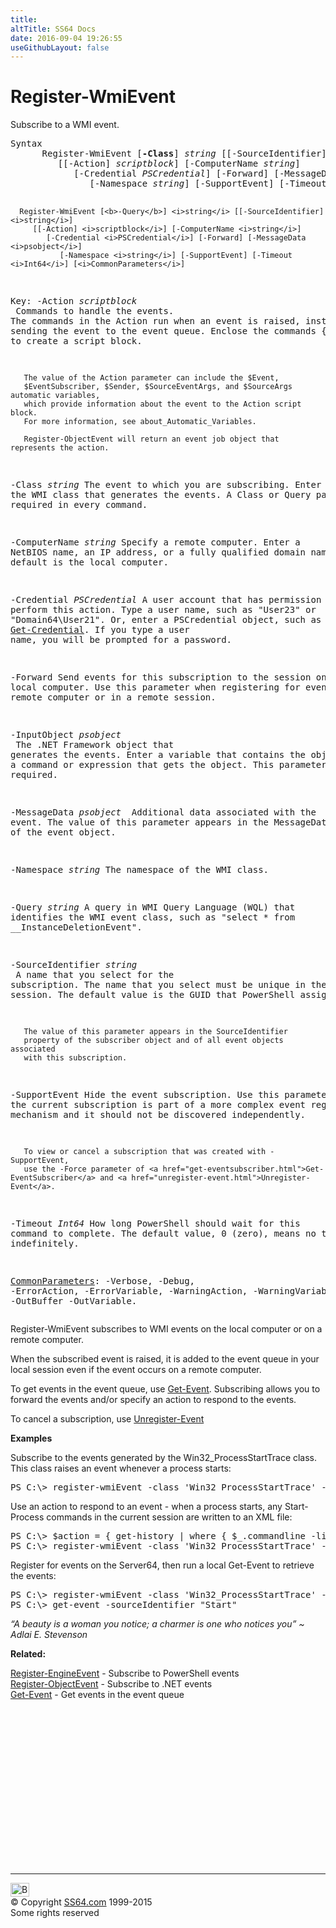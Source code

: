 ```yaml
---
title:
altTitle: SS64 Docs
date: 2016-09-04 19:26:55
useGithubLayout: false
---
```

<!-- #BeginLibraryItem "/Library/head_ps.lbi" --><!-- #EndLibraryItem --><h1>Register-WmiEvent</h1> 
<p> Subscribe  to a WMI event.</p>
<pre>Syntax
      Register-WmiEvent [<b>-Class</b>] <i>string</i> [[-SourceIdentifier] <i>string</i>]
         [[-Action] <i>scriptblock</i>] [-ComputerName <i>string</i>]
            [-Credential <i>PSCredential</i>] [-Forward] [-MessageData <i>psobject</i>]
               [-Namespace <i>string</i>] [-SupportEvent] [-Timeout <i>Int64</i>] [<i>CommonParameters</i>]

      Register-WmiEvent [<b>-Query</b>] <i>string</i> [[-SourceIdentifier] <i>string</i>]
         [[-Action] <i>scriptblock</i>] [-ComputerName <i>string</i>]
            [-Credential <i>PSCredential</i>] [-Forward] [-MessageData <i>psobject</i>]
               [-Namespace <i>string</i>] [-SupportEvent] [-Timeout <i>Int64</i>] [<i>CommonParameters</i>]

Key:
   -Action <i>scriptblock</i><br>       Commands to handle the events.
       The commands in the Action run when an event is raised, instead of
       sending the event to the event queue.
       Enclose the commands {in braces} to create a script block. 

       The value of the Action parameter can include the $Event,
       $EventSubscriber, $Sender, $SourceEventArgs, and $SourceArgs automatic variables,
       which provide information about the event to the Action script block.
       For more information, see about_Automatic_Variables.

       Register-ObjectEvent will return an event job object that represents the action.

   -Class <i>string</i>
       The event to which you are subscribing.
       Enter the WMI class that generates the events. 
       A Class or Query parameter is required in every command.

   -ComputerName <i>string</i>
       Specify a remote computer.
       Enter a NetBIOS name, an IP address, or a fully qualified
       domain name. The default is the local computer. 

   -Credential <i>PSCredential</i>
       A user account that has permission to perform this action.
       Type a user name, such as "User23" or "Domain64\User21". Or, enter a
       PSCredential object, such as one from <a href="get-credential.html">Get-Credential</a>.
       If you type a user name, you will be prompted for a password.

   -Forward
       Send events for this subscription to the session on the local computer.
       Use this parameter when registering for events on a remote computer
       or in a remote session.

   -InputObject <i>psobject</i><br>       The .NET Framework object that generates the events.
       Enter a variable that contains the object, or type a command or expression
       that gets the object. This parameter is required.

   -MessageData <i>psobject
</i>       Additional data associated with the event.
       The value of this parameter appears in the MessageData property of the event object.

   -Namespace <i>string</i>
       The namespace of the WMI class.

   -Query <i>string</i>
       A query in WMI Query Language (WQL) that identifies the WMI event class,
       such as "select * from __InstanceDeletionEvent".

   -SourceIdentifier <i>string<br></i>       A name that you select for the subscription.
       The name that you select must be unique in the current session.
       The default value is the GUID that PowerShell assigns.

       The value of this parameter appears in the SourceIdentifier
       property of the subscriber object and of all event objects associated
       with this subscription.

   -SupportEvent
       Hide the event subscription.
       Use this parameter when the current subscription is part of
       a more complex event registration mechanism and it should not
       be discovered independently.

       To view or cancel a subscription that was created with -SupportEvent,
       use the -Force parameter of <a href="get-eventsubscriber.html">Get-EventSubscriber</a> and <a href="unregister-event.html">Unregister-Event</a>.

   -Timeout <i>Int64</i>
       How long PowerShell should wait for this command to complete. 
       The default value, 0 (zero), means no time-out/wait indefinitely.

   <a href="common.html">CommonParameters</a>:
       -Verbose, -Debug, -ErrorAction, -ErrorVariable, -WarningAction, -WarningVariable,
       -OutBuffer -OutVariable.</pre>
<p>
  Register-WmiEvent subscribes to WMI events on the local computer or on a remote computer.</p>
<p>When the subscribed event is raised, it is added to the event queue in your local session even if the event occurs on a remote computer.</p>
<p> To get events in the event queue, use <a href="get-event.html">Get-Event</a>. Subscribing allows you to forward the events and/or specify an action to respond to the events.</p>
<p>To cancel a subscription, use <a href="unregister-event.html">Unregister-Event</a></p>
<p><b>Examples</b></p>
<p>Subscribe  to the events generated by the Win32_ProcessStartTrace class. This class raises an event whenever a process starts:</p>
<pre>PS C:\&gt; register-wmiEvent -class 'Win32_ProcessStartTrace' -sourceIdentifier "ProcessStarted"
</pre>
<p>Use  an action to respond to an event - when a process starts, any Start-Process commands in the current session are written to an XML file:</p>
<pre>PS C:\&gt; $action = { get-history | where { $_.commandline -like "*start-process*" } | export-cliXml "commandHistory.clixml" }
PS C:\&gt; register-wmiEvent -class 'Win32_ProcessStartTrace' -sourceIdentifier "ProcessStarted" -action $action
</pre>
<p>Register for events on the Server64, then run a local Get-Event to retrieve the events:</p>
<pre>PS C:\&gt; register-wmiEvent -class 'Win32_ProcessStartTrace' -sourceIdentifier "Start" -computername Server64
PS C:\&gt; get-event -sourceIdentifier "Start"
</pre>
<p class="quote"><i>“A beauty is a woman you notice; a charmer is one who notices you” ~ Adlai E. Stevenson</i></p>
<p><b>Related:</b></p>
<p>  <a href="register-engineevent.html">Register-EngineEvent</a> - Subscribe to PowerShell events <br> 
<a href="register-objectevent.html">Register-ObjectEvent</a> - Subscribe to .NET events<br>
<a href="get-event.html">Get-Event</a> - Get events in the event queue</p><!-- #BeginLibraryItem "/Library/foot_ps.lbi" --><p>
<!-- PowerShell300 -->
<ins class="adsbygoogle" style="display:inline-block;width:300px;height:250px" data-ad-client="ca-pub-6140977852749469" data-ad-slot="6253539900"></ins>
<script>
(adsbygoogle = window.adsbygoogle || []).push({});
</script></p>
<hr>
<div id="bl" class="footer"><a href="register-wmievent.html#"><img src="../images/top.png" width="30" height="22" alt="Back to the Top"></a></div>
<div id="br" class="footer, tagline">© Copyright <a href="../index.html">SS64.com</a> 1999-2015<br>
Some rights reserved</div><!-- #EndLibraryItem -->

